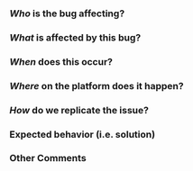 ### *Who* is the bug affecting?
<!-- Ex. All supervisors, Sally Supervisor, Level 1 CCs -->

### *What* is affected by this bug?
<!-- Ex. supervision, sending messages, texter profiles -->

### *When* does this occur?
<!-- Ex. After ending a conversation, every night at 3pm, when I sign off -->

### *Where* on the platform does it happen?
<!-- Ex. In the a Supervisor chat box, on the conversation profile page, on the two-factor screen -->


### *How* do we replicate the issue?
<!-- Please be specific as possible. Use dashes (-) or numbers (1.) to create a list of steps -->


### Expected behavior (i.e. solution)
<!-- What should have happened? -->


### Other Comments
